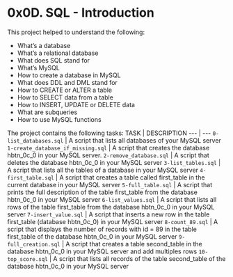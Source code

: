 # 0x0D. SQL - Introduction

This project helped to understand the following:
- What’s a database
- What’s a relational database
- What does SQL stand for
- What’s MySQL
- How to create a database in MySQL
- What does DDL and DML stand for
- How to CREATE or ALTER a table
- How to SELECT data from a table
- How to INSERT, UPDATE or DELETE data
- What are subqueries
- How to use MySQL functions

The project contains the following tasks:
TASK | DESCRIPTION
--- | ---
`0-list_databases.sql` | A script that lists all databases of your MySQL server
`1-create_database_if_missing.sql` | A script that creates the database hbtn_0c_0 in your MySQL server.
`2-remove_database.sql` | A script that deletes the database hbtn_0c_0 in your MySQL server
`3-list_tables.sql` | A script that lists all the tables of a database in your MySQL server
`4-first_table.sql` | A script that creates a table called first_table in the current database in your MySQL server
`5-full_table.sql` | A script that prints the full description of the table first_table from the database hbtn_0c_0 in your MySQL server
`6-list_values.sql` | A script that lists all rows of the table first_table from the database hbtn_0c_0 in your MySQL server
`7-insert_value.sql` | A script that inserts a new row in the table first_table (database hbtn_0c_0) in your MySQL server
`8-count_89.sql` | A script that displays the number of records with id = 89 in the table first_table of the database hbtn_0c_0 in your MySQL server
`9-full_creation.sql` | A script that creates a table second_table in the database hbtn_0c_0 in your MySQL server and add multiples rows
`10-top_score.sql` | A script that lists all records of the table second_table of the database hbtn_0c_0 in your MySQL server
